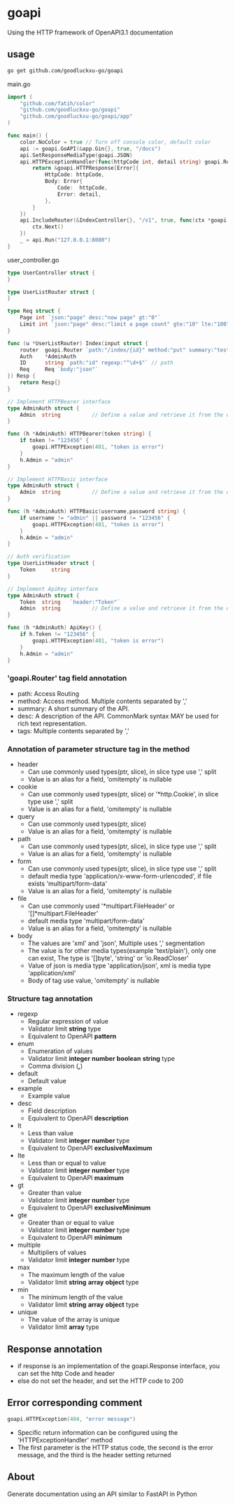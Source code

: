 # goapi
Using the HTTP framework of OpenAPI3.1 documentation

## usage
~~~bash
go get github.com/goodluckxu-go/goapi
~~~
main.go
~~~go
import (
	"github.com/fatih/color"
	"github.com/goodluckxu-go/goapi"
	"github.com/goodluckxu-go/goapi/app"
)

func main() {
	color.NoColor = true // Turn off console color, default color
	api := goapi.GoAPI(&app.Gin{}, true, "/docs")
	api.SetResponseMediaType(goapi.JSON)
	api.HTTPExceptionHandler(func(httpCode int, detail string) goapi.Response {
		return &goapi.HTTPResponse[Error]{
			HttpCode: httpCode, 
			Body: Error{
				Code:  httpCode, 
				Error: detail,
			},
		}
	})
	api.IncludeRouter(&IndexController{}, "/v1", true, func(ctx *goapi.Context) {
		ctx.Next()
	})
	_ = api.Run("127.0.0.1:8080")
}
~~~
user_controller.go
~~~go
type UserController struct {
}

type UserListRouter struct {
}

type Req struct {
	Page int `json:"page" desc:"now page" gt:"0"`
	Limit int `json:"page" desc:"limit a page count" gte:"10" lte:"100"`
}

func (u *UserListRouter) Index(input struct {
	router  goapi.Router `path:"/index/{id}" method:"put" summary:"test api" desc:"test api" tags:"admin"`
	Auth    *AdminAuth
	ID      string `path:"id" regexp:"^\d+$"` // path 
	Req     Req `body:"json"`
}) Resp {
	return Resp{}
}

// Implement HTTPBearer interface
type AdminAuth struct {
	Admin  string          // Define a value and retrieve it from the controller
}

func (h *AdminAuth) HTTPBearer(token string) {
	if token != "123456" {
		goapi.HTTPException(401, "token is error")   
	}
	h.Admin = "admin"
}

// Implement HTTPBasic interface
type AdminAuth struct {
	Admin  string          // Define a value and retrieve it from the controller
}

func (h *AdminAuth) HTTPBasic(username,password string) {
	if username != "admin" || password != "123456" {
		goapi.HTTPException(401, "token is error")
	} 
	h.Admin = "admin"
}

// Auth verification
type UserListHeader struct { 
	Token     string
}

// Implement ApiKey interface
type AdminAuth struct {
	Token  string   `header:"Token"`
	Admin  string          // Define a value and retrieve it from the controller
}

func (h *AdminAuth) ApiKey() {
	if h.Token != "123456" {
		goapi.HTTPException(401, "token is error")
	}
	h.Admin = "admin"
}
~~~
### 'goapi.Router' tag field annotation
- path: Access Routing
- method: Access method. Multiple contents separated by ','
- summary: A short summary of the API.
- desc: A description of the API. CommonMark syntax MAY be used for rich text representation.
- tags: Multiple contents separated by ','
### Annotation of parameter structure tag in the method
- header
  - Can use commonly used types(ptr, slice), in slice type use ',' split
  - Value is an alias for a field, 'omitempty' is nullable
- cookie
  - Can use commonly used types(ptr, slice) or '*http.Cookie', in slice type use ',' split
  - Value is an alias for a field, 'omitempty' is nullable
- query
  - Can use commonly used types(ptr, slice)
  - Value is an alias for a field, 'omitempty' is nullable
- path
  - Can use commonly used types(ptr, slice), in slice type use ',' split
  - Value is an alias for a field, 'omitempty' is nullable
- form
  - Can use commonly used types(ptr, slice), in slice type use ',' split
  - default media type 'application/x-www-form-urlencoded', if file exists 'multipart/form-data'
  - Value is an alias for a field, 'omitempty' is nullable
- file
  - Can use commonly used '*multipart.FileHeader' or '[]*multipart.FileHeader'
  - default media type 'multipart/form-data'
  - Value is an alias for a field, 'omitempty' is nullable
- body
  - The values are 'xml' and 'json', Multiple uses ',' segmentation
  - The value is for other media types(example 'text/plain'), only one can exist, The type is '[]byte', 'string' or 'io.ReadCloser'
  - Value of json is media type 'application/json', xml is media type 'application/xml'
  - Body of tag use value, 'omitempty' is nullable
### Structure tag annotation
- regexp
    - Regular expression of value
    - Validator limit **string** type
    - Equivalent to OpenAPI **pattern**
- enum
    - Enumeration of values
    - Validator limit **integer** **number** **boolean** **string** type
    - Comma division (**,**)
- default
    - Default value
- example
    - Example value
- desc
    - Field description
    - Equivalent to OpenAPI **description**
- lt
    - Less than value
    - Validator limit **integer** **number** type
    - Equivalent to OpenAPI **exclusiveMaximum**
- lte
    - Less than or equal to value
    - Validator limit **integer** **number** type
    - Equivalent to OpenAPI **maximum**
- gt
    - Greater than value
    - Validator limit **integer** **number** type
    - Equivalent to OpenAPI **exclusiveMinimum**
- gte
    - Greater than or equal to value
    - Validator limit **integer** **number** type
    - Equivalent to OpenAPI **minimum**
- multiple
    - Multipliers of values
    - Validator limit **integer** **number** type
- max
    - The maximum length of the value
    - Validator limit **string** **array** **object** type
- min
    - The minimum length of the value
    - Validator limit **string** **array** **object** type
- unique
    - The value of the array is unique
    - Validator limit **array** type
## Response annotation
- if response is an implementation of the goapi.Response interface, you can set the http Code and header
- else do not set the header, and set the HTTP code to 200
## Error corresponding comment
~~~go
goapi.HTTPException(404, "error message")
~~~
- Specific return information can be configured using the 'HTTPExceptionHandler' method
- The first parameter is the HTTP status code, the second is the error message, and the third is the header setting returned
## About
Generate documentation using an API similar to FastAPI in Python